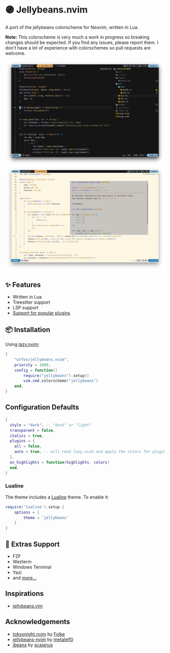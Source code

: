 # 🟣 Jellybeans.nvim

A port of the jellybeans colorscheme for Neovim, written in Lua.

**Note:** This colorscheme is very much a work in progress so breaking changes should be expected. If you find any issues, please report them. I don't have a lot of experience with colorschemes so pull requests are welcome.

![jellybeans](./images/theme.png)
![jellybeans](./images/theme_light.png)

## ✨ Features

- Written in Lua
- Treesitter support
- LSP support
- [Support for popular plugins](https://github.com/WTFox/jellybeans.nvim/tree/main/lua/jellybeans/groups)

## 📦 Installation

Using [lazy.nvim](https://github.com/folke/lazy.nvim):

```lua
{
    "wtfox/jellybeans.nvim",
    priority = 1000,
    config = function()
        require("jellybeans").setup()
        vim.cmd.colorscheme("jellybeans")
    end,
}
```

## Configuration Defaults

```lua
{
  style = "dark", -- "dark" or "light"
  transparent = false,
  italics = true,
  plugins = {
    all = false,
    auto = true, -- will read lazy.nvim and apply the colors for plugins that are installed
  },
  on_highlights = function(highlights, colors)
  end,
}
```

### Lualine

The theme includes a [Lualine](https://github.com/nvim-lualine/lualine.nvim) theme. To enable it:

```lua
require('lualine').setup {
    options = {
        theme = 'jellybeans'
    }
}
```

## 🔌 Extras Support

- FZF
- Wezterm
- Windows Terminal
- Yazi
- and [more...](https://github.com/WTFox/jellybeans.nvim/tree/main/extras)

## Inspirations

- [jellybeans.vim](https://github.com/nanotech/jellybeans.vim)

## Acknowledgements

- [tokyonight.nvim](https://gitub.com/folke/tokyonight.nvim) by [Folke](https://githubcom/folke)
- [jellybeans-nvim](https://github.com/metalelf0/jellybeans-nvim) by [metalelf0](https://github.com/metalelf0)
- [jbeans](https://github.com/scajanus/jbeans) by [scajanus](https://github.com/scajanus)

